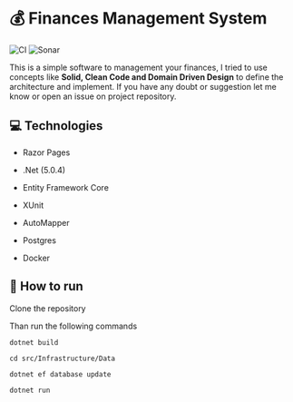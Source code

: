 # :moneybag: Finances Management System

![CI](https://github.com/gpreviatti/FinancesManagementSystem/actions/workflows/dotnet.yml/badge.svg) ![Sonar](https://github.com/gpreviatti/FinancesManagementSystem/actions/workflows/sonar.yml/badge.svg)

This is a simple software to management your finances, I tried to use concepts like **Solid, Clean Code and Domain Driven Design** to define the architecture and implement. If you have any doubt or suggestion let me know or open an issue on project repository.  

## :computer: Technologies

- Razor Pages

- .Net (5.0.4)

- Entity Framework Core

- XUnit

- AutoMapper

- Postgres

- Docker

## :runner: How  to run

Clone the repository

Than run the following commands

`dotnet build`

`cd src/Infrastructure/Data`

`dotnet ef database update`

`dotnet run`
